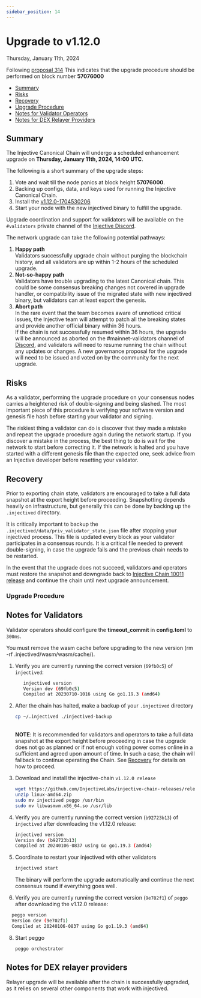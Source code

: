 ```yaml
---
sidebar_position: 14
---
```


# Upgrade to v1.12.0

Thursday, January 11th, 2024

Following [proposal 314](https://hub.injective.network/proposals/314/) This indicates that the upgrade procedure should be performed on block number **57076000**

* [Summary](#summary)
* [Risks](#risks)
* [Recovery](#recovery)
* [Upgrade Procedure](#upgrade-procedure)
* [Notes for Validator Operators](#notes-for-validators)
* [Notes for DEX Relayer Providers](#notes-for-dex-relayer-providers)

## Summary

The Injective Canonical Chain will undergo a scheduled enhancement upgrade on **Thursday, January 11th, 2024, 14:00 UTC**.

The following is a short summary of the upgrade steps:

1. Vote and wait till the node panics at block height **57076000**.
2. Backing up configs, data, and keys used for running the Injective Canonical Chain.
3. Install the [v1.12.0-1704530206](https://github.com/InjectiveLabs/injective-chain-releases/releases/tag/v1)
4. Start your node with the new injectived binary to fulfill the upgrade.

Upgrade coordination and support for validators will be available on the `#validators` private channel of the [Injective Discord](https://discord.gg/injective).

The network upgrade can take the following potential pathways:

1. **Happy path**\
   Validators successfully upgrade chain without purging the blockchain history, and all validators are up within 1-2 hours of the scheduled upgrade.
2. **Not-so-happy path**\
   Validators have trouble upgrading to the latest Canonical chain. This could be some consensus breaking changes not covered in upgrade handler, or compatibility issue of the migrated state with new injectived binary, but validators can at least export the genesis.
3. **Abort path**\
   In the rare event that the team becomes aware of unnoticed critical issues, the Injective team will attempt to patch all the breaking states and provide another official binary within 36 hours.\
   If the chain is not successfully resumed within 36 hours, the upgrade will be announced as aborted on the #mainnet-validators channel of [Discord](https://discord.gg/injective), and validators will need to resume running the chain without any updates or changes. A new governance proposal for the upgrade will need to be issued and voted on by the community for the next upgrade.

## Risks

As a validator, performing the upgrade procedure on your consensus nodes carries a heightened risk of double-signing and being slashed. The most important piece of this procedure is verifying your software version and genesis file hash before starting your validator and signing.

The riskiest thing a validator can do is discover that they made a mistake and repeat the upgrade procedure again during the network startup. If you discover a mistake in the process, the best thing to do is wait for the network to start before correcting it. If the network is halted and you have started with a different genesis file than the expected one, seek advice from an Injective developer before resetting your validator.

## Recovery

Prior to exporting chain state, validators are encouraged to take a full data snapshot at the export height before proceeding. Snapshotting depends heavily on infrastructure, but generally this can be done by backing up the `.injectived` directory.

It is critically important to backup the `.injectived/data/priv_validator_state.json` file after stopping your injectived process. This file is updated every block as your validator participates in a consensus rounds. It is a critical file needed to prevent double-signing, in case the upgrade fails and the previous chain needs to be restarted.

In the event that the upgrade does not succeed, validators and operators must restore the snapshot and downgrade back to [Injective Chain 10011 release](https://github.com/InjectiveLabs/injective-chain-releases/releases/tag/v1.11.6-1688984159) and continue the chain until next upgrade announcement.

### Upgrade Procedure

## Notes for Validators

Validator operators should configure the **timeout_commit** in **config.toml** to `300ms`.

You must remove the wasm cache before upgrading to the new version (rm -rf .injectived/wasm/wasm/cache/).

1.  Verify you are currently running the correct version (`69fb0c5`) of `injectived`:

    ```bash
       injectived version
       Version dev (69fb0c5)
       Compiled at 20230710-1016 using Go go1.19.3 (amd64)
    ```
2.  After the chain has halted, make a backup of your `.injectived` directory

    ```bash
    cp ~/.injectived ./injectived-backup
    ```

    \
    **NOTE**: It is recommended for validators and operators to take a full data snapshot at the export height before proceeding in case the upgrade does not go as planned or if not enough voting power comes online in a sufficient and agreed upon amount of time. In such a case, the chain will fallback to continue operating the Chain. See [Recovery](#recovery) for details on how to proceed.
3.  Download and install the injective-chain `v1.12.0 release`

    ```bash
    wget https://github.com/InjectiveLabs/injective-chain-releases/releases/download/v1.12.0-1704530206/linux-amd64.zip
    unzip linux-amd64.zip
    sudo mv injectived peggo /usr/bin
    sudo mv libwasmvm.x86_64.so /usr/lib
    ```
4.  Verify you are currently running the correct version (`b92723b13`) of `injectived` after downloading the v1.12.0 release:

    ```bash
    injectived version
    Version dev (b92723b13)
    Compiled at 20240106-0837 using Go go1.19.3 (amd64)
    ```
5.  Coordinate to restart your injectived with other validators

    ```bash
    injectived start
    ```

    The binary will perform the upgrade automatically and continue the next consensus round if everything goes well.
6. Verify you are currently running the correct version (`9e702f1`) of `peggo` after downloading the v1.12.0 release:

```bash
  peggo version
  Version dev (9e702f1)
  Compiled at 20240106-0837 using Go go1.19.3 (amd64)
```

8.  Start peggo

    ```bash
    peggo orchestrator
    ```

## Notes for DEX relayer providers

Relayer upgrade will be available after the chain is successfully upgraded, as it relies on several other components that work with injectived.
